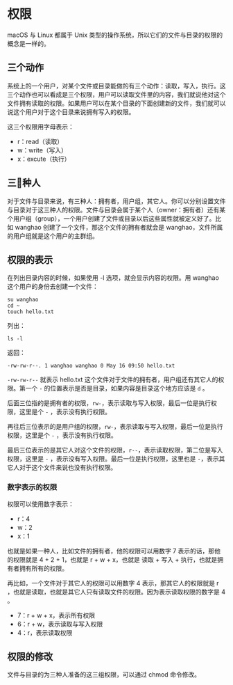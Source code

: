 # 权限

macOS 与 Linux 都属于 Unix 类型的操作系统，所以它们的文件与目录的权限的概念是一样的。

## 三个动作

系统上的一个用户，对某个文件或目录能做的有三个动作：读取，写入，执行。这三个动作也可以看成是三个权限，用户可以读取文件里的内容，我们就说他对这个文件拥有读取的权限。如果用户可以在某个目录的下面创建新的文件，我们就可以说这个用户对于这个目录来说拥有写入的权限。

这三个权限用字母表示：

* r：read（读取）
* w：write（写入）
* x：excute（执行）

## 三种人

对于文件与目录来说，有三种人：拥有者，用户组，其它人。你可以分别设置文件与目录对于这三种人的权限。文件与目录会属于某个人（owner：拥有者）还有某个用户组（group），一个用户创建了文件或目录以后这些属性就被定义好了。比如 wanghao 创建了一个文件，那这个文件的拥有者就会是 wanghao，文件所属的用户组就是这个用户的主群组。

## 权限的表示

在列出目录内容的时候，如果使用 -l 选项，就会显示内容的权限。用 wanghao 这个用户的身份去创建一个文件：

```
su wanghao
cd ~
touch hello.txt
```

列出：

```
ls -l
```

返回：

```
-rw-rw-r--. 1 wanghao wanghao 0 May 16 09:50 hello.txt
```

`-rw-rw-r--` 就表示 hello.txt 这个文件对于文件的拥有者，用户组还有其它人的权限。第一个 `-` 的位置表示是否是目录，如果内容是目录这个地方应该是 `d` 。

后面三位指的是拥有者的权限，`rw-`，表示读取与写入权限，最后一位是执行权限，这里是个 `-` ，表示没有执行权限。

再往后三位表示的是用户组的权限，`rw-`，表示读取与写入权限，最后一位是执行权限，这里是个 `-` ，表示没有执行权限。

最后三位表示的是其它人对这个文件的权限，`r--`，表示读取权限，第二位是写入权限，这里是 `-` ，表示没有写入权限。最后一位是执行权限，这里也是 `-`，表示其它人对于这个文件来说也没有执行权限。

### 数字表示的权限

权限可以使用数字表示：

* r：4
* w：2
* x：1

也就是如果一种人，比如文件的拥有者，他的权限可以用数字 7 表示的话，那他的权限就是 4 + 2 + 1，也就是 r + w + x，也就是 读取 + 写入 + 执行，也就是拥有者拥有所有的权限。

再比如，一个文件对于其它人的权限可以用数字  4 表示，那其它人的权限就是 r ，也就是读取，也就是其它人只有读取文件的权限。因为表示读取权限的数字是 4 。

* 7：r + w + x，表示所有权限
* 6：r + w，表示读取与写入权限
* 4：r，表示读取权限



## 权限的修改

文件与目录的为三种人准备的这三组权限，可以通过 chmod 命令修改。



